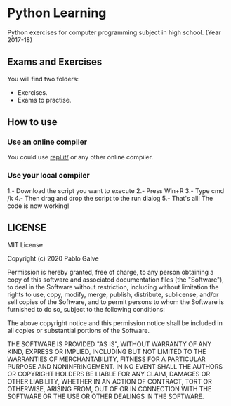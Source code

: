 # Python Learning
 Python exercises for computer programming subject in high school. (Year 2017-18)

## Exams and Exercises
You will find two folders:
- Exercises.
- Exams to practise.

## How to use
### Use an online compiler
You could use [repl.it/](https://repl.it/) or any other online compiler.

### Use your local compiler
1.- Download the script you want to execute
2.- Press Win+R
3.- Type cmd /k
4.- Then drag and drop the script to the run dialog
5.- That's all! The code is now working!

## LICENSE
MIT License

Copyright (c) 2020 Pablo Galve

Permission is hereby granted, free of charge, to any person obtaining a copy
of this software and associated documentation files (the "Software"), to deal
in the Software without restriction, including without limitation the rights
to use, copy, modify, merge, publish, distribute, sublicense, and/or sell
copies of the Software, and to permit persons to whom the Software is
furnished to do so, subject to the following conditions:

The above copyright notice and this permission notice shall be included in all
copies or substantial portions of the Software.

THE SOFTWARE IS PROVIDED "AS IS", WITHOUT WARRANTY OF ANY KIND, EXPRESS OR
IMPLIED, INCLUDING BUT NOT LIMITED TO THE WARRANTIES OF MERCHANTABILITY,
FITNESS FOR A PARTICULAR PURPOSE AND NONINFRINGEMENT. IN NO EVENT SHALL THE
AUTHORS OR COPYRIGHT HOLDERS BE LIABLE FOR ANY CLAIM, DAMAGES OR OTHER
LIABILITY, WHETHER IN AN ACTION OF CONTRACT, TORT OR OTHERWISE, ARISING FROM,
OUT OF OR IN CONNECTION WITH THE SOFTWARE OR THE USE OR OTHER DEALINGS IN THE
SOFTWARE.